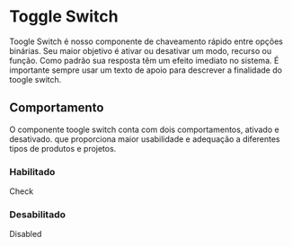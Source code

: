 # Toggle Switch

Toogle Switch é nosso componente de chaveamento rápido entre opções binárias. Seu maior objetivo é ativar ou desativar um modo, recurso ou função. Como padrão sua resposta têm um efeito imediato no sistema. É importante sempre usar um texto de apoio para descrever a finalidade do toogle switch.

## Comportamento
O componente toogle switch conta com dois comportamentos, ativado e desativado. que proporciona maior usabilidade e adequação a diferentes tipos de produtos e projetos.

### Habilitado

<wiz-code-demo>
  <wiz-toggle>Check</wiz-toggle>
</wiz-code-demo>

### Desabilitado

<wiz-code-demo>
  <wiz-toggle disabled="true">Disabled</wiz-toggle>
</wiz-code-demo>
